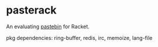 pasterack
=========

An evaluating [pastebin](http://www.pasterack.org) for Racket.

pkg dependencies: ring-buffer, redis, irc, memoize, lang-file
